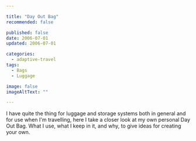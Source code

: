 ```yaml
---

title: "Day Out Bag"
recommended: false

published: false
date: 2006-07-01
updated: 2006-07-01

categories: 
  - adaptive-travel
tags:
  - Bags
  - Luggage

image: false
imageAltText: ""

---
```


I have quite the thing for luggage and storage systems both in general and for use when I'm travelling, here I take a closer look at my own personal Day Out Bag. What I use, what I keep in it, and why, to give ideas for creating your own.<!--more-->
